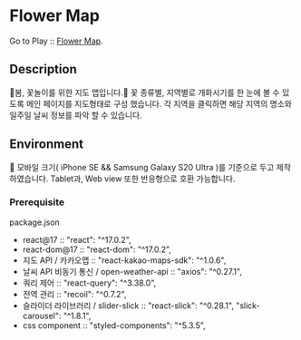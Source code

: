 # Flower Map

Go to Play :: [Flower Map](https://taeminchoe.github.io/Flower-map/).



## Description

🌸봄, 꽃놀이를 위한 지도 앱입니다.🌸
꽃 종류별, 지역별로 개화시기를 한 눈에 볼 수 있도록 메인 페이지를 지도형태로 구성 했습니다.
각 지역을 클릭하면 해당 지역의 명소와 일주일 날씨 정보를 파악 할 수 있습니다.



## Environment

📱 모바일 크기( iPhone SE && Samsung Galaxy S20 Ultra )를 기준으로 두고 제작하였습니다. Tablet과, Web view 또한 반응형으로 호환 가능합니다.



### Prerequisite

package.json
* react@17 :: "react": "^17.0.2",
* react-dom@17 :: "react-dom": "^17.0.2",
* 지도 API / 카카오맵 :: "react-kakao-maps-sdk": "^1.0.6",
* 날씨 API 비동기 통신 / open-weather-api :: "axios": "^0.27.1",
* 쿼리 제어 :: "react-query": "^3.38.0",
* 전역 관리 :: "recoil": "^0.7.2",
* 슬라이더 라이브러리 / slider-slick :: "react-slick": "^0.28.1", "slick-carousel": "^1.8.1",
* css component :: "styled-components": "^5.3.5",
